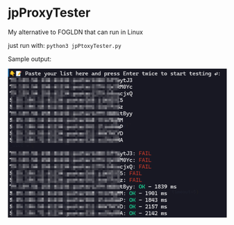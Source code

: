 # jpProxyTester
My alternative to FOGLDN that can run in Linux

just run with:
`python3 jpPtoxyTester.py`

Sample output:

![jpProxyTester](./assets/jpProxyTester.png)

